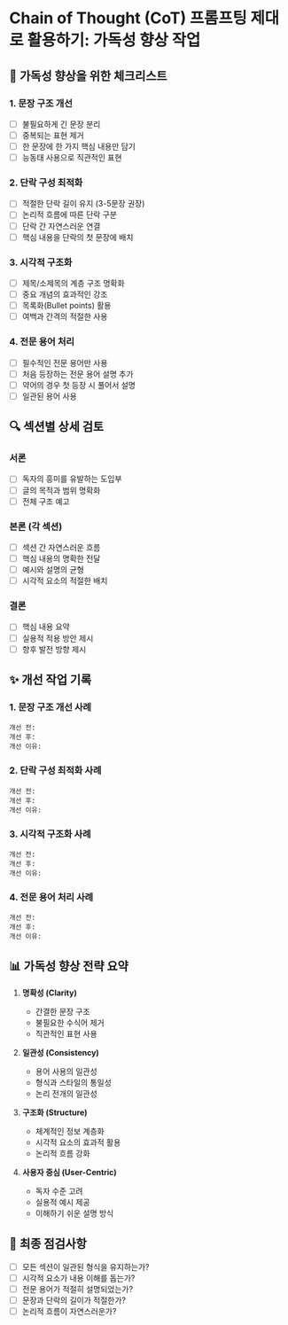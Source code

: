 # Chain of Thought (CoT) 프롬프팅 제대로 활용하기: 가독성 향상 작업

## 📝 가독성 향상을 위한 체크리스트

### 1. 문장 구조 개선
- [ ] 불필요하게 긴 문장 분리
- [ ] 중복되는 표현 제거
- [ ] 한 문장에 한 가지 핵심 내용만 담기
- [ ] 능동태 사용으로 직관적인 표현

### 2. 단락 구성 최적화
- [ ] 적절한 단락 길이 유지 (3-5문장 권장)
- [ ] 논리적 흐름에 따른 단락 구분
- [ ] 단락 간 자연스러운 연결
- [ ] 핵심 내용을 단락의 첫 문장에 배치

### 3. 시각적 구조화
- [ ] 제목/소제목의 계층 구조 명확화
- [ ] 중요 개념의 효과적인 강조
- [ ] 목록화(Bullet points) 활용
- [ ] 여백과 간격의 적절한 사용

### 4. 전문 용어 처리
- [ ] 필수적인 전문 용어만 사용
- [ ] 처음 등장하는 전문 용어 설명 추가
- [ ] 약어의 경우 첫 등장 시 풀어서 설명
- [ ] 일관된 용어 사용

## 🔍 섹션별 상세 검토

### 서론
- [ ] 독자의 흥미를 유발하는 도입부
- [ ] 글의 목적과 범위 명확화
- [ ] 전체 구조 예고

### 본론 (각 섹션)
- [ ] 섹션 간 자연스러운 흐름
- [ ] 핵심 내용의 명확한 전달
- [ ] 예시와 설명의 균형
- [ ] 시각적 요소의 적절한 배치

### 결론
- [ ] 핵심 내용 요약
- [ ] 실용적 적용 방안 제시
- [ ] 향후 발전 방향 제시

## ✨ 개선 작업 기록

### 1. 문장 구조 개선 사례
```
개선 전: 
개선 후: 
개선 이유: 
```

### 2. 단락 구성 최적화 사례
```
개선 전:
개선 후:
개선 이유:
```

### 3. 시각적 구조화 사례
```
개선 전:
개선 후:
개선 이유:
```

### 4. 전문 용어 처리 사례
```
개선 전:
개선 후:
개선 이유:
```

## 📊 가독성 향상 전략 요약

1. **명확성 (Clarity)**
   - 간결한 문장 구조
   - 불필요한 수식어 제거
   - 직관적인 표현 사용

2. **일관성 (Consistency)**
   - 용어 사용의 일관성
   - 형식과 스타일의 통일성
   - 논리 전개의 일관성

3. **구조화 (Structure)**
   - 체계적인 정보 계층화
   - 시각적 요소의 효과적 활용
   - 논리적 흐름 강화

4. **사용자 중심 (User-Centric)**
   - 독자 수준 고려
   - 실용적 예시 제공
   - 이해하기 쉬운 설명 방식

## 🎯 최종 점검사항

- [ ] 모든 섹션이 일관된 형식을 유지하는가?
- [ ] 시각적 요소가 내용 이해를 돕는가?
- [ ] 전문 용어가 적절히 설명되었는가?
- [ ] 문장과 단락의 길이가 적절한가?
- [ ] 논리적 흐름이 자연스러운가? 